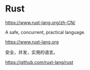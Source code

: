 # Rust




https://www.rust-lang.org/zh-CN/


A safe, concurrent, practical language. 

https://www.rust-lang.org

安全，并发，实用的语言。




https://github.com/rust-lang/rust





